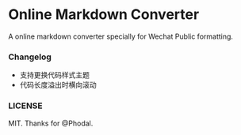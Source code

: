 # Online Markdown Converter

A online markdown converter specially for Wechat Public formatting.


### Changelog

- 支持更换代码样式主题
- 代码长度溢出时横向滚动

### LICENSE

MIT. Thanks for @Phodal.
